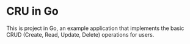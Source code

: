 # CRU in Go

This is project in Go, an example application that implements the basic CRUD (Create, Read, Update, Delete) operations for users.
